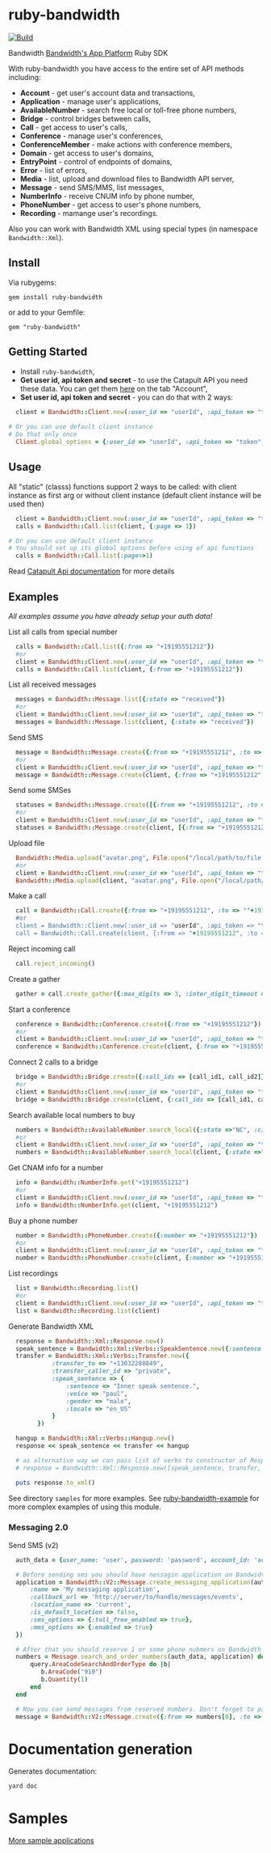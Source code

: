 # ruby-bandwidth

[![Build](https://travis-ci.org/Bandwidth/ruby-bandwidth.png)](https://travis-ci.org/Bandwidth/ruby-bandwidth)

Bandwidth [Bandwidth's App Platform](http://ap.bandwidth.com/?utm_medium=social&utm_source=github&utm_campaign=dtolb&utm_content=) Ruby SDK

With ruby-bandwidth  you have access to the entire set of API methods including:
* **Account** - get user's account data and transactions,
* **Application** - manage user's applications,
* **AvailableNumber** - search free local or toll-free phone numbers,
* **Bridge** - control bridges between calls,
* **Call** - get access to user's calls,
* **Conference** - manage user's conferences,
* **ConferenceMember** - make actions with conference members,
* **Domain** - get access to user's domains,
* **EntryPoint** - control of endpoints of domains,
* **Error** - list of errors,
* **Media** - list, upload and download files to Bandwidth API server,
* **Message** - send SMS/MMS, list messages,
* **NumberInfo** - receive CNUM info by phone number,
* **PhoneNumber** - get access to user's phone numbers,
* **Recording** - mamange user's recordings.

Also you can work with Bandwidth XML using special types (in namespace `Bandwidth::Xml`). 
## Install

Via rubygems:

    gem install ruby-bandwidth

or add to your Gemfile:

    gem "ruby-bandwidth"


## Getting Started

* Install `ruby-bandwidth`,
* **Get user id, api token and secret** - to use the Catapult API you need these data.  You can get them [here](https://catapult.inetwork.com/pages/catapult.jsf) on the tab "Account",
* **Set user id, api token and secret** - you can do that with 2 ways:

```ruby
  client = Bandwidth::Client.new(:user_id => "userId", :api_token => "token", :api_secret => "secret")
  
# Or you can use default client instance
# Do that only once
  Client.global_options = {:user_id => "userId", :api_token => "token", :api_secret => "secret"}
```



## Usage

All "static" (classs) functions support 2 ways to be called: with client instance as first arg or without client instance (default client instance will be used then)

```ruby
  client = Bandwidth::Client.new(:user_id => "userId", :api_token => "token", :api_secret => "secret")
  calls = Bandwidth::Call.list(client, {:page => 1})

# Or you can use default client instance
# You should set up its global options before using of api functions
  calls = Bandwidth::Call.list(:page=>1)
```

Read [Catapult Api documentation](https://catapult.inetwork.com/docs/api-docs/) for more details

## Examples
*All examples assume you have already setup your auth data!*

List all calls from special number

```ruby
  calls = Bandwidth::Call.list({:from => "+19195551212"})
  #or
  client = Bandwidth::Client.new(:user_id => "userId", :api_token => "token", :api_secret => "secret")
  calls = Bandwidth::Call.list(client, {:from => "+19195551212"})
```

List all received messages

```ruby
  messages = Bandwidth::Message.list({:state => "received"})
  #or
  client = Bandwidth::Client.new(:user_id => "userId", :api_token => "token", :api_secret => "secret")
  messages = Bandwidth::Message.list(client, {:state => "received"})
```

Send SMS

```ruby
  message = Bandwidth::Message.create({:from => "+19195551212", :to => "+191955512142", :text => "Test"})
  #or
  client = Bandwidth::Client.new(:user_id => "userId", :api_token => "token", :api_secret => "secret")
  message = Bandwidth::Message.create(client, {:from => "+19195551212", :to => "+191955512142", :text => "Test"})
```

Send some SMSes

```ruby
  statuses = Bandwidth::Message.create([{:from => "+19195551212", :to => "+191955512142", :text => "Test"}, {:from => "+19195551212", :to => "+191955512143", :text => "Test2"}])
  #or
  client = Bandwidth::Client.new(:user_id => "userId", :api_token => "token", :api_secret => "secret")
  statuses = Bandwidth::Message.create(client, [{:from => "+19195551212", :to => "+191955512142", :text => "Test"}, {:from => "+19195551212", :to => "+191955512143", :text => "Test2"}])
```

Upload file 

```ruby
  Bandwidth::Media.upload("avatar.png", File.open("/local/path/to/file.png", "r"), "image/png")
  #or
  client = Bandwidth::Client.new(:user_id => "userId", :api_token => "token", :api_secret => "secret")
  Bandwidth::Media.upload(client, "avatar.png", File.open("/local/path/to/file.png", "r"), "image/png")
```

Make a call

```ruby
  call = Bandwidth::Call.create({:from => "+19195551212", :to => ""+191955512142"})
  #or
  client = Bandwidth::Client.new(:user_id => "userId", :api_token => "token", :api_secret => "secret")
  call = Bandwidth::Call.create(client, {:from => "+19195551212", :to => ""+191955512142"})
```

Reject incoming call

```ruby
  call.reject_incoming()
```

Create a gather
```ruby
  gather = call.create_gather({:max_digits => 3, :inter_digit_timeout => 5, :prompt => {:sentence => "Please enter 3 digits"}})
```

Start a conference
```ruby
  conference = Bandwidth::Conference.create({:from => "+19195551212"})
  #or
  client = Bandwidth::Client.new(:user_id => "userId", :api_token => "token", :api_secret => "secret")
  conference = Bandwidth::Conference.create(client, {:from => "+19195551212"})
```

Connect 2 calls to a bridge

```ruby
  bridge = Bandwidth::Bridge.create({:call_ids => [call_id1, call_id2]})
  #or
  client = Bandwidth::Client.new(:user_id => "userId", :api_token => "token", :api_secret => "secret")
  bridge = Bandwidth::Bridge.create(client, {:call_ids => [call_id1, call_id2]})
```

Search available local numbers to buy

```ruby
  numbers = Bandwidth::AvailableNumber.search_local({:state =>"NC", :city => "Cary"})
  #or
  client = Bandwidth::Client.new(:user_id => "userId", :api_token => "token", :api_secret => "secret")
  numbers = Bandwidth::AvailableNumber.search_local(client, {:state =>"NC", :city => "Cary"})
```
Get CNAM info for a number

```ruby
  info = Bandwidth::NumberInfo.get("+19195551212")
  #or
  client = Bandwidth::Client.new(:user_id => "userId", :api_token => "token", :api_secret => "secret")
  info = Bandwidth::NumberInfo.get(client, "+19195551212")
```

Buy a phone number

```ruby
  number = Bandwidth::PhoneNumber.create({:number => "+19195551212"})
  #or
  client = Bandwidth::Client.new(:user_id => "userId", :api_token => "token", :api_secret => "secret")
  number = Bandwidth::PhoneNumber.create(client, {:number => "+19195551212"})
```

List recordings

```ruby
  list = Bandwidth::Recording.list()
  #or
  client = Bandwidth::Client.new(:user_id => "userId", :api_token => "token", :api_secret => "secret")
  list = Bandwidth::Recording.list(client)
```

Generate Bandwidth XML

```ruby
  response = Bandwidth::Xml::Response.new()
  speak_sentence = Bandwidth::Xml::Verbs::SpeakSentence.new({:sentence => "Transferring your call, please wait.", :voice => "paul", :gender => "male", :locale => "en_US"})
  transfer = Bandwidth::Xml::Verbs::Transfer.new({
            :transfer_to => "+13032288849",
            :transfer_caller_id => "private",
            :speak_sentence => {
                :sentence => "Inner speak sentence.",
                :voice => "paul",
                :gender => "male",
                :locale => "en_US"
            }
        })

  hangup = Bandwidth::Xml::Verbs::Hangup.new()
  response << speak_sentence << transfer << hangup 

  # as alternative way we can pass list of verbs to constructor of Response
  # response = Bandwidth::Xml::Response.new([speak_sentence, transfer, hangup])

  puts response.to_xml()
```


See directory `samples` for more examples.
See [ruby-bandwidth-example](https://github.com/bandwidthcom/ruby-bandwidth-example) for more complex examples of using this module.

### Messaging 2.0
Send SMS (v2)

```ruby
  auth_data = {user_name: 'user', password: 'password', account_id: 'accountId', subaccount_id: 'subaccountId'}

  # Before sending sms you should have nessagin application on Bandwidth dashboard. You should create it by next call
  application = Bandwidth::V2::Message.create_messaging_application(auth_data, {
      :name => 'My messaging application',
      :callback_url => 'http://server/to/handle/messages/events',
      :location_name => 'current',
      :is_default_location => false,
      :sms_options => {:toll_free_enabled => true},
      :mms_options => {:enabled => true}
  })

  # After that you should reserve 1 or some phone nubmers on Bandwidth Dashboard
  numbers = Message.search_and_order_numbers(auth_data, application) do |query|
      query.AreaCodeSearchAndOrderType do |b|
         b.AreaCode("910")
         b.Quantity(1)
      end
  end

  # Now you can send messages from reserved numbers. Don't forget to pass :application_id
  message = Bandwidth::V2::Message.create({:from => numbers[0], :to => ["+191955512142"], :text => "Test", :application_id => application[:application_id]})
```

# Documentation generation

Generates documentation:

    yard doc

# Samples
[More sample applications](https://github.com/bandwidthcom/ruby-bandwidth-example)

